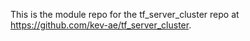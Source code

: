 This is the module repo for the tf_server_cluster repo at https://github.com/kev-ae/tf_server_cluster.
